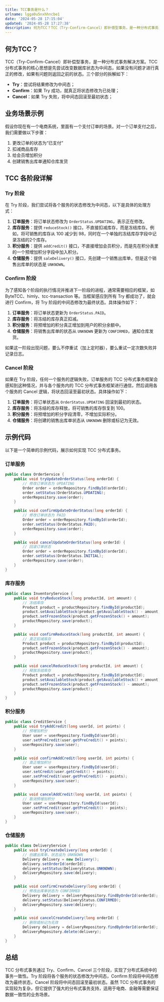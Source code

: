 ```yaml
---
title: TCC事务是什么？
urlname: lgga0u5nxhhncbe1
date: '2024-05-28 17:15:04'
updated: '2024-05-28 17:27:38'
description: 何为TCC？TCC（Try-Confirm-Cancel）即补偿型事务，是一种分布式事务解决方案。TCC 分布式事务的核心思想是先尝试改变数据库状态为中间态，如果没有问题才进行真正的修改，如果有问题则返回之前的状态。三个部分的拆解如下：Try：尝试将结果修改为中间态；Confirm：如果 Tr...
---
```

## 何为TCC？
TCC（Try-Confirm-Cancel）即补偿型事务，是一种分布式事务解决方案。TCC 分布式事务的核心思想是先尝试改变数据库状态为中间态，如果没有问题才进行真正的修改，如果有问题则返回之前的状态。三个部分的拆解如下：

- **Try**：尝试将结果修改为中间态；
- **Confirm**：如果 Try 成功，就真正将状态修改为已处理；
- **Cancel**：如果 Try 失败，将中间态回滚至最初状态；
## 业务场景示例

假设你现在有一个电商系统，里面有一个支付订单的场景。对一个订单支付之后，我们需要做以下步骤：

1. 更改订单的状态为“已支付”
2. 扣减商品库存
3. 给会员增加积分
4. 创建销售出库单通知仓库发货

## TCC 各阶段详解

### Try 阶段

在 Try 阶段，我们尝试将各个服务的状态修改为中间态，以下是具体的处理方式：

1. **订单服务**：将订单状态修改为 `OrderStatus.UPDATING`，表示正在修改。
2. **库存服务**：提供 `reduceStock()` 接口，不直接扣减库存，而是冻结库存。例如，将可销售的库存从 100 减少到 98，同时在一个单独的冻结库存字段中记录冻结的2个库存。
3. **积分服务**：提供 `addCredit()` 接口，不直接增加会员积分，而是先在积分表里的一个预增加积分字段中加入积分。
4. **仓储服务**：提供 `saleDelivery()` 接口，先创建一个销售出库单，但是这个销售出库单的状态是 `UNKNOWN`。

### Confirm 阶段

为了感知各个阶段的执行情况并推进下一阶段的进程，通常需要相应的框架，如 ByteTCC、himly、tcc-transaction 等。当框架感应到所有 Try 都成功了，就会进行 Confirm，将 Try 阶段的中间态修改为最终状态。具体操作如下：

1. **订单服务**：将订单状态更新为 `OrderStatus.PAID`。
2. **库存服务**：将冻结的库存真正扣减。
3. **积分服务**：将预增加的积分真正增加到用户的积分余额中。
4. **仓储服务**：将销售出库单的状态从 `UNKNOWN` 更新为 `CONFIRMED`，通知仓库发货。

如果这一阶段出现问题，要么不停重试（加上定时器），要么重试一定次数失败并记录日志。

### Cancel 阶段

如果在 Try 阶段，任何一个服务的逻辑失败，订单服务的 TCC 分布式事务框架会感知到这种情况，并与各个服务内的 TCC 分布式事务框架进行通信，然后调用各个服务的 Cancel 逻辑，将状态回滚至最初状态。具体操作如下：

1. **订单服务**：将订单状态从 `OrderStatus.UPDATING` 回滚到最初的状态。
2. **库存服务**：将冻结的库存释放，将可销售的库存恢复到 100。
3. **积分服务**：将预增加的积分字段清零，不增加实际积分。
4. **仓储服务**：将创建的销售出库单状态从 `UNKNOWN` 删除或标记为无效。

## 示例代码

以下是一个简单的示例代码，展示如何实现 TCC 分布式事务。

### 订单服务

```java
public class OrderService {
    public void tryUpdateOrderStatus(long orderId) {
        // 修改订单状态为 UPDATING
        Order order = orderRepository.findById(orderId);
        order.setStatus(OrderStatus.UPDATING);
        orderRepository.save(order);
    }

    public void confirmUpdateOrderStatus(long orderId) {
        // 修改订单状态为 PAID
        Order order = orderRepository.findById(orderId);
        order.setStatus(OrderStatus.PAID);
        orderRepository.save(order);
    }

    public void cancelUpdateOrderStatus(long orderId) {
        // 回滚订单状态
        Order order = orderRepository.findById(orderId);
        order.setStatus(OrderStatus.INITIAL);
        orderRepository.save(order);
    }
}
```

### 库存服务

```java
public class InventoryService {
    public void tryReduceStock(long productId, int amount) {
        // 冻结库存
        Product product = productRepository.findById(productId);
        product.setAvailableStock(product.getAvailableStock() - amount);
        product.setFrozenStock(product.getFrozenStock() + amount);
        productRepository.save(product);
    }

    public void confirmReduceStock(long productId, int amount) {
        // 真正扣减库存
        Product product = productRepository.findById(productId);
        product.setFrozenStock(product.getFrozenStock() - amount);
        productRepository.save(product);
    }

    public void cancelReduceStock(long productId, int amount) {
        // 释放冻结库存
        Product product = productRepository.findById(productId);
        product.setAvailableStock(product.getAvailableStock() + amount);
        product.setFrozenStock(product.getFrozenStock() - amount);
        productRepository.save(product);
    }
}
```

### 积分服务

```java
public class CreditService {
    public void tryAddCredit(long userId, int points) {
        // 预增加积分
        User user = userRepository.findById(userId);
        user.setPreCredit(user.getPreCredit() + points);
        userRepository.save(user);
    }

    public void confirmAddCredit(long userId, int points) {
        // 真正增加积分
        User user = userRepository.findById(userId);
        user.setCredit(user.getCredit() + points);
        user.setPreCredit(user.getPreCredit() - points);
        userRepository.save(user);
    }

    public void cancelAddCredit(long userId, int points) {
        // 取消预增加积分
        User user = userRepository.findById(userId);
        user.setPreCredit(user.getPreCredit() - points);
        userRepository.save(user);
    }
}
```

### 仓储服务

```java
public class DeliveryService {
    public void tryCreateDelivery(long orderId) {
        // 创建出库单，状态设为 UNKNOWN
        Delivery delivery = new Delivery();
        delivery.setOrderId(orderId);
        delivery.setStatus(DeliveryStatus.UNKNOWN);
        deliveryRepository.save(delivery);
    }

    public void confirmCreateDelivery(long orderId) {
        // 修改出库单状态为 CONFIRMED
        Delivery delivery = deliveryRepository.findByOrderId(orderId);
        delivery.setStatus(DeliveryStatus.CONFIRMED);
        deliveryRepository.save(delivery);
    }

    public void cancelCreateDelivery(long orderId) {
        // 删除或标记为无效
        Delivery delivery = deliveryRepository.findByOrderId(orderId);
        deliveryRepository.delete(delivery);
    }
}
```

## 总结
TCC 分布式事务通过 Try、Confirm、Cancel 三个阶段，实现了分布式系统中的事务一致性。Try 阶段将各个服务的状态修改为中间态，Confirm 阶段将中间态修改为最终状态，Cancel 阶段将中间态回滚至最初状态。虽然 TCC 分布式事务的实现较为复杂，但它提供了强大的分布式事务支持，适用于电商、金融等需要保证数据一致性的业务场景。
